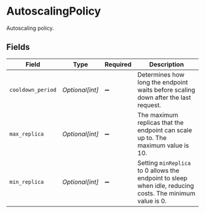 # AutoscalingPolicy

Autoscaling policy.


## Fields

| Field                                                                                                     | Type                                                                                                      | Required                                                                                                  | Description                                                                                               |
| --------------------------------------------------------------------------------------------------------- | --------------------------------------------------------------------------------------------------------- | --------------------------------------------------------------------------------------------------------- | --------------------------------------------------------------------------------------------------------- |
| `cooldown_period`                                                                                         | *Optional[int]*                                                                                           | :heavy_minus_sign:                                                                                        | Determines how long the endpoint waits before scaling down after the last request.                        |
| `max_replica`                                                                                             | *Optional[int]*                                                                                           | :heavy_minus_sign:                                                                                        | The maximum replicas that the endpoint can scale up to. The maximum value is 10.                          |
| `min_replica`                                                                                             | *Optional[int]*                                                                                           | :heavy_minus_sign:                                                                                        | Setting `minReplica` to 0 allows the endpoint to sleep when idle, reducing costs. The minimum value is 0. |